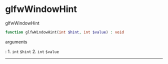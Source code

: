 # glfwWindowHint
glfwWindowHint

```php
function glfwWindowHint(int $hint, int $value) : void
```



arguments

:    1. `int` `$hint` 
    2. `int` `$value` 



---
     